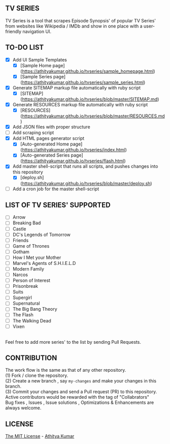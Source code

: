 TV SERIES
---------
TV Series is a tool that scrapes Episode Synopsis' of popular TV Series' from websites like Wikipedia / IMDb and show in one place with a user-friendly navigation UI.

TO-DO LIST
----------
- [x] Add UI Sample Templates
    - [x] [Sample Home page] (https://athityakumar.github.io/tvseries/sample_homepage.html)
    - [x] [Sample Series page] (https://athityakumar.github.io/tvseries/sample_series.html) 
- [x] Generate SITEMAP markup file automatically with ruby script
    - [x] [SITEMAP] (https://athityakumar.github.io/tvseries/blob/master/SITEMAP.md)
- [x] Generate RESOURCES markup file automatically with ruby script
    - [x] [RESOURCES] (https://athityakumar.github.io/tvseries/blob/master/RESOURCES.md)
- [x] Add JSON files with proper structure
- [ ] Add scraping script
- [x] Add HTML pages generator script
    - [x] [Auto-generated Home page] (https://athityakumar.github.io/tvseries/index.html)
    - [x] [Auto-generated Series page] (https://athityakumar.github.io/tvseries/flash.html) 
- [x] Add master shell-script that runs all scripts, and pushes changes into this repository
    - [x] [deploy.sh] (https://athityakumar.github.io/tvseries/blob/master/deploy.sh)
- [ ] Add a cron job for the master shell-script

LIST OF TV SERIES' SUPPORTED 
----------------------------
- [ ] Arrow
- [ ] Breaking Bad
- [ ] Castle
- [ ] DC's Legends of Tomorrow
- [ ] Friends
- [ ] Game of Thrones
- [ ] Gotham
- [ ] How I Met your Mother
- [ ] Marvel's Agents of S.H.I.E.L.D
- [ ] Modern Family
- [ ] Narcos
- [ ] Person of Interest
- [ ] Prisonbreak
- [ ] Suits
- [ ] Supergirl
- [ ] Supernatural
- [ ] The Big Bang Theory
- [ ] The Flash
- [ ] The Walking Dead
- [ ] Vixen

<br>Feel free to add more series' to the list by sending Pull Requests.


CONTRIBUTION
------------
The work flow is the same as that of any other repository. 
<br> (1) Fork / clone the repository.
<br> (2) Create a new branch , say `my-changes` and make your changes in this branch.
<br> (3) Commit your changes and send a Pull request (PR) to this repository.
<br> Active contributors would be rewarded with the tag of "Collabrators"
<br> Bug fixes , Issues , Issue solutions , Optimizations & Enhancements are always welcome.

LICENSE
-------
[The MIT License](https://github.com/athityakumar/tvseries/blob/master/LICENSE.md) - [Athitya Kumar](http://github.com/athityakumar) 
